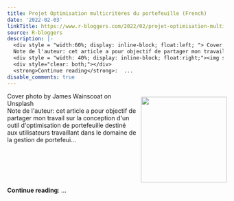 ```yaml
---
title: Projet Optimisation multicritères du portefeuille (French)
date: '2022-02-03'
linkTitle: https://www.r-bloggers.com/2022/02/projet-optimisation-multicriteres-du-portefeuille-french/
source: R-bloggers
description: |-
  <div style = "width:60%; display: inline-block; float:left; "> Cover photo by James Wainscoat on Unsplash<br />
  Note de l'auteur: cet article a pour objectif de partager mon travail sur la conception d'un outil d'optimisation de portefeuille destiné aux utilisateurs travaillant dans le domaine de la gestion de portefeui...</div>
  <div style = "width: 40%; display: inline-block; float:right;"><img src=' https://cdn.hashnode.com/res/hashnode/image/upload/v1643895699293/PIbrHA4mXI.png' width = "200" style = "padding: 10px;" /></div>
  <div style="clear: both;"></div>
  <strong>Continue reading</strong>:  ...
disable_comments: true
---
```

<div style = "width:60%; display: inline-block; float:left; "> Cover photo by James Wainscoat on Unsplash<br />
Note de l'auteur: cet article a pour objectif de partager mon travail sur la conception d'un outil d'optimisation de portefeuille destiné aux utilisateurs travaillant dans le domaine de la gestion de portefeui...</div>
<div style = "width: 40%; display: inline-block; float:right;"><img src=' https://cdn.hashnode.com/res/hashnode/image/upload/v1643895699293/PIbrHA4mXI.png' width = "200" style = "padding: 10px;" /></div>
<div style="clear: both;"></div>
<strong>Continue reading</strong>:  ...